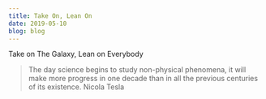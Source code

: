 ```yaml
---
title: Take On, Lean On
date: 2019-05-10
blog: blog
---
```


Take on The Galaxy,
Lean on Everybody

<blockquote>
<span>
The day science begins to study non-physical phenomena, it will make more progress in one decade than in all the previous centuries of its existence.
</span>
Nicola Tesla
</blockquote>
